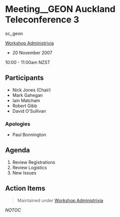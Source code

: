 # Meeting__GEON Auckland Teleconference 3

sc,,geon

[Workshop Administrivia](workshop__geoscience-november-2007-administration.md)

- 20 November 2007

10:00 - 11:00am NZST

## Participants

- Nick Jones (Chair)
- Mark Gahegan
- Iain Matcham
- Robert Gibb
- David O'Sullivan

### Apologies

- Paul Bonnington

## Agenda

1. Review Registrations
2. Review Logistics
3. New Issues

## Action Items

>  Maintained under [Workshop Administrivia](workshop__geoscience-november-2007-administration.md)

_*NOTOC*_

